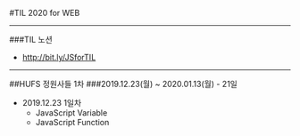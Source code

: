 #TIL 2020 for WEB
***
###TIL 노션
- <http://bit.ly/JSforTIL>
***
##HUFS 정원사들 1차
###2019.12.23(월) ~ 2020.01.13(월) - 21일

- 2019.12.23 1일차
  - JavaScript Variable
  - JavaScript Function
